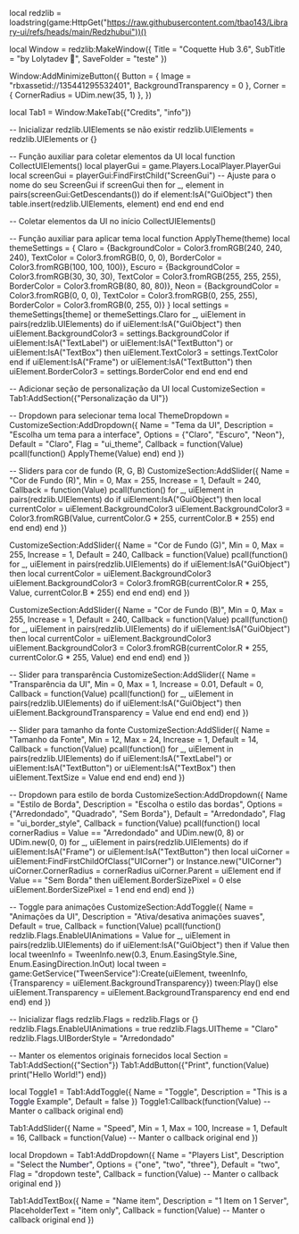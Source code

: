 
local redzlib = loadstring(game:HttpGet("https://raw.githubusercontent.com/tbao143/Library-ui/refs/heads/main/Redzhubui"))()

local Window = redzlib:MakeWindow({
    Title = "Coquette Hub 3.6",
    SubTitle = "by Lolytadev 💖",
    SaveFolder = "teste"
  })

  Window:AddMinimizeButton({
    Button = { Image = "rbxassetid://135441295532401", BackgroundTransparency = 0 },
    Corner = { CornerRadius = UDim.new(35, 1) },
})

local Tab1 = Window:MakeTab({"Credits", "info"})


-- Inicializar redzlib.UIElements se não existir
redzlib.UIElements = redzlib.UIElements or {}

-- Função auxiliar para coletar elementos da UI
local function CollectUIElements()
    local playerGui = game.Players.LocalPlayer.PlayerGui
    local screenGui = playerGui:FindFirstChild("ScreenGui") -- Ajuste para o nome do seu ScreenGui
    if screenGui then
        for _, element in pairs(screenGui:GetDescendants()) do
            if element:IsA("GuiObject") then
                table.insert(redzlib.UIElements, element)
            end
        end
    end
end

-- Coletar elementos da UI no início
CollectUIElements()

-- Função auxiliar para aplicar tema
local function ApplyTheme(theme)
    local themeSettings = {
        Claro = {BackgroundColor = Color3.fromRGB(240, 240, 240), TextColor = Color3.fromRGB(0, 0, 0), BorderColor = Color3.fromRGB(100, 100, 100)},
        Escuro = {BackgroundColor = Color3.fromRGB(30, 30, 30), TextColor = Color3.fromRGB(255, 255, 255), BorderColor = Color3.fromRGB(80, 80, 80)},
        Neon = {BackgroundColor = Color3.fromRGB(0, 0, 0), TextColor = Color3.fromRGB(0, 255, 255), BorderColor = Color3.fromRGB(0, 255, 0)}
    }
    local settings = themeSettings[theme] or themeSettings.Claro
    for _, uiElement in pairs(redzlib.UIElements) do
        if uiElement:IsA("GuiObject") then
            uiElement.BackgroundColor3 = settings.BackgroundColor
            if uiElement:IsA("TextLabel") or uiElement:IsA("TextButton") or uiElement:IsA("TextBox") then
                uiElement.TextColor3 = settings.TextColor
            end
            if uiElement:IsA("Frame") or uiElement:IsA("TextButton") then
                uiElement.BorderColor3 = settings.BorderColor
            end
        end
    end
end

-- Adicionar seção de personalização da UI
local CustomizeSection = Tab1:AddSection({"Personalização da UI"})

-- Dropdown para selecionar tema
local ThemeDropdown = CustomizeSection:AddDropdown({
    Name = "Tema da UI",
    Description = "Escolha um tema para a interface",
    Options = {"Claro", "Escuro", "Neon"},
    Default = "Claro",
    Flag = "ui_theme",
    Callback = function(Value)
        pcall(function()
            ApplyTheme(Value)
        end)
    end
})

-- Sliders para cor de fundo (R, G, B)
CustomizeSection:AddSlider({
    Name = "Cor de Fundo (R)",
    Min = 0,
    Max = 255,
    Increase = 1,
    Default = 240,
    Callback = function(Value)
        pcall(function()
            for _, uiElement in pairs(redzlib.UIElements) do
                if uiElement:IsA("GuiObject") then
                    local currentColor = uiElement.BackgroundColor3
                    uiElement.BackgroundColor3 = Color3.fromRGB(Value, currentColor.G * 255, currentColor.B * 255)
                end
            end
        end)
    end
})

CustomizeSection:AddSlider({
    Name = "Cor de Fundo (G)",
    Min = 0,
    Max = 255,
    Increase = 1,
    Default = 240,
    Callback = function(Value)
        pcall(function()
            for _, uiElement in pairs(redzlib.UIElements) do
                if uiElement:IsA("GuiObject") then
                    local currentColor = uiElement.BackgroundColor3
                    uiElement.BackgroundColor3 = Color3.fromRGB(currentColor.R * 255, Value, currentColor.B * 255)
                end
            end
        end)
    end
})

CustomizeSection:AddSlider({
    Name = "Cor de Fundo (B)",
    Min = 0,
    Max = 255,
    Increase = 1,
    Default = 240,
    Callback = function(Value)
        pcall(function()
            for _, uiElement in pairs(redzlib.UIElements) do
                if uiElement:IsA("GuiObject") then
                    local currentColor = uiElement.BackgroundColor3
                    uiElement.BackgroundColor3 = Color3.fromRGB(currentColor.R * 255, currentColor.G * 255, Value)
                end
            end
        end)
    end
})

-- Slider para transparência
CustomizeSection:AddSlider({
    Name = "Transparência da UI",
    Min = 0,
    Max = 1,
    Increase = 0.01,
    Default = 0,
    Callback = function(Value)
        pcall(function()
            for _, uiElement in pairs(redzlib.UIElements) do
                if uiElement:IsA("GuiObject") then
                    uiElement.BackgroundTransparency = Value
                end
            end
        end)
    end
})

-- Slider para tamanho da fonte
CustomizeSection:AddSlider({
    Name = "Tamanho da Fonte",
    Min = 12,
    Max = 24,
    Increase = 1,
    Default = 14,
    Callback = function(Value)
        pcall(function()
            for _, uiElement in pairs(redzlib.UIElements) do
                if uiElement:IsA("TextLabel") or uiElement:IsA("TextButton") or uiElement:IsA("TextBox") then
                    uiElement.TextSize = Value
                end
            end
        end)
    end
})

-- Dropdown para estilo de borda
CustomizeSection:AddDropdown({
    Name = "Estilo de Borda",
    Description = "Escolha o estilo das bordas",
    Options = {"Arredondado", "Quadrado", "Sem Borda"},
    Default = "Arredondado",
    Flag = "ui_border_style",
    Callback = function(Value)
        pcall(function()
            local cornerRadius = Value == "Arredondado" and UDim.new(0, 8) or UDim.new(0, 0)
            for _, uiElement in pairs(redzlib.UIElements) do
                if uiElement:IsA("Frame") or uiElement:IsA("TextButton") then
                    local uiCorner = uiElement:FindFirstChildOfClass("UICorner") or Instance.new("UICorner")
                    uiCorner.CornerRadius = cornerRadius
                    uiCorner.Parent = uiElement
                end
                if Value == "Sem Borda" then
                    uiElement.BorderSizePixel = 0
                else
                    uiElement.BorderSizePixel = 1
                end
            end
        end)
    end
})

-- Toggle para animações
CustomizeSection:AddToggle({
    Name = "Animações da UI",
    Description = "Ativa/desativa animações suaves",
    Default = true,
    Callback = function(Value)
        pcall(function()
            redzlib.Flags.EnableUIAnimations = Value
            for _, uiElement in pairs(redzlib.UIElements) do
                if uiElement:IsA("GuiObject") then
                    if Value then
                        local tweenInfo = TweenInfo.new(0.3, Enum.EasingStyle.Sine, Enum.EasingDirection.InOut)
                        local tween = game:GetService("TweenService"):Create(uiElement, tweenInfo, {Transparency = uiElement.BackgroundTransparency})
                        tween:Play()
                    else
                        uiElement.Transparency = uiElement.BackgroundTransparency
                    end
                end
            end
        end)
    end
})

-- Inicializar flags
redzlib.Flags = redzlib.Flags or {}
redzlib.Flags.EnableUIAnimations = true
redzlib.Flags.UITheme = "Claro"
redzlib.Flags.UIBorderStyle = "Arredondado"

-- Manter os elementos originais fornecidos
local Section = Tab1:AddSection({"Section"})
Tab1:AddButton({"Print", function(Value)
    print("Hello World!")
end})

local Toggle1 = Tab1:AddToggle({
    Name = "Toggle",
    Description = "This is a <font color='rgb(88, 101, 242)'>Toggle</font> Example",
    Default = false
})
Toggle1:Callback(function(Value)
    -- Manter o callback original
end)

Tab1:AddSlider({
    Name = "Speed",
    Min = 1,
    Max = 100,
    Increase = 1,
    Default = 16,
    Callback = function(Value)
        -- Manter o callback original
    end
})

local Dropdown = Tab1:AddDropdown({
    Name = "Players List",
    Description = "Select the <font color='rgb(88, 101, 242)'>Number</font>",
    Options = {"one", "two", "three"},
    Default = "two",
    Flag = "dropdown teste",
    Callback = function(Value)
        -- Manter o callback original
    end
})

Tab1:AddTextBox({
    Name = "Name item",
    Description = "1 Item on 1 Server",
    PlaceholderText = "item only",
    Callback = function(Value)
        -- Manter o callback original
    end
})

